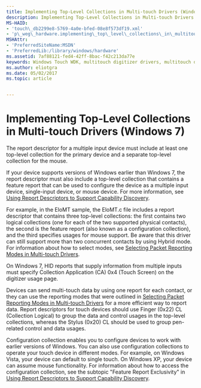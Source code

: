 ```yaml
---
title: Implementing Top-Level Collections in Multi-touch Drivers (Windows 7)
description: Implementing Top-Level Collections in Multi-touch Drivers (Windows 7)
MS-HAID:
- 'touch\_db2299e8-5769-4a0e-bfed-08e8f573df19.xml'
- 'p\_weg\_hardware.implementing\_top\_level\_collections\_in\_multitouch\_drivers'
MSHAttr:
- 'PreferredSiteName:MSDN'
- 'PreferredLib:/library/windows/hardware'
ms.assetid: 7af88121-fed4-42ff-8bac-f42c213da77e
keywords: Windows Touch WDK, multitouch digitizer drivers, multitouch digitizer drivers WDK, implementing top-level collections, top-level collections WDK Touch, multitouch digitizer drivers
ms.author: eliotgra
ms.date: 05/02/2017
ms.topic: article


---
```


# Implementing Top-Level Collections in Multi-touch Drivers (Windows 7)


The report descriptor for a multiple input device must include at least one top-level collection for the primary device and a separate top-level collection for the mouse.

If your device supports versions of Windows earlier than Windows 7, the report descriptor must also include a top-level collection that contains a feature report that can be used to configure the device as a multiple input device, single-input device, or mouse device. For more information, see [Using Report Descriptors to Support Capability Discovery](using-report-descriptors-to-support-capability-discovery.md).

For example, in the EloMT sample, the EloMT.c file includes a report descriptor that contains three top-level collections: the first contains two logical collections (one for each of the two supported physical contacts), the second is the feature report (also known as a configuration collection), and the third specifies usages for mouse support. Be aware that this driver can still support more than two concurrent contacts by using Hybrid mode. For information about how to select modes, see [Selecting Packet Reporting Modes in Multi-touch Drivers](selecting-packet-reporting-modes-in-multitouch-drivers.md).

On Windows 7, HID reports that supply information from multiple inputs must specify Collection Application (CA) 0x4 (Touch Screen) on the digitizer usage page.

Devices can send multi-touch data by using one report for each contact, or they can use the reporting modes that were outlined in [Selecting Packet Reporting Modes in Multi-touch Drivers](selecting-packet-reporting-modes-in-multitouch-drivers.md) for a more efficient way to report data. Report descriptors for touch devices should use Finger (0x22) CL (Collection Logical) to group the data and control usages in the top-level collections, whereas the Stylus (0x20) CL should be used to group pen-related control and data usages.

Configuration collection enables you to configure devices to work with earlier versions of Windows. You can also use configuration collections to operate your touch device in different modes. For example, on Windows Vista, your device can default to single touch. On Windows XP, your device can assume mouse functionality. For information about how to access the configuration collection, see the subtopic "Feature Report Exclusivity" in [Using Report Descriptors to Support Capability Discovery](using-report-descriptors-to-support-capability-discovery.md).

 

 






